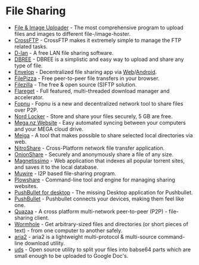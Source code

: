 # File Sharing

* [File & Image Uploader](http://z-o-o-m.eu/) - The most comprehensive program to upload files and images to different file-/image-hoster.
* [CrossFTP](http://www.crossftp.com/ftp-client.htm) - CrossFTP makes it extremely simple to manage the FTP related tasks.
* [D-lan](http://www.d-lan.net/) - A free LAN file sharing software.
* [DBREE](http://dbr.ee/) - DBREE is a simplistic and easy way to upload and share any type of file.
* [Envelop](https://github.com/envelop-app) - Decentralized file sharing app via [Web](https://envelop.app/)/[Android](https://play.google.com/store/apps/details?id=app.envelop).
* [FilePizza](http://file.pizza/) - Free peer-to-peer file transfers in your browser.
* [Filezilla](http://filezilla-project.org/) - The free & open source (S)FTP solution.
* [Flareget](http://flareget.com/) - Full featured, multi-threaded download manager and accelerator.
* [Fopnu](http://fopnu.com/) - Fopnu is a new and decentralized network tool to share files over P2P.
* [Nord Locker](https://nordlocker.com/) - Store and share your files securely, 5 GB are free.
* [Mega.nz Website](http://mega.nz/#sync) - Easy automated syncing between your computers and your MEGA cloud drive.
* [Meiga](http://meiga.igalia.com/) - A tool that makes possible to share selected local directories via web.
* [NitroShare](http://nitroshare.net/) - Cross-Platform network file transfer application.
* [OnionShare](http://onionshare.org/) - Securely and anonymously share a file of any size.
* [Magnetissimo](https://github.com/sergiotapia/magnetissimo) - Web application that indexes all popular torrent sites, and saves it to the local database.
* [Muwire](https://muwire.com/) - I2P based file-sharing program.
* [Plowshare](https://github.com/mcrapet/plowshare) - Command-line tool and engine for managing sharing websites.
* [PushBullet for desktop](http://sidneys.github.io/pb-for-desktop/) - The missing Desktop application for Pushbullet.
* [PushBullet](http://www.pushbullet.com/) - Pushbullet connects your devices, making them feel like one.
* [Quazaa](http://sourceforge.net/projects/quazaa/) - A cross platform multi-network peer-to-peer (P2P) - file-sharing client.
* [Wormhole](https://github.com/warner/magic-wormhole) - Get arbitrary-sized files and directories (or short pieces of text) - from one computer to another safely.
* [aria2](http://aria2.github.io/) - aria2 is a lightweight multi-protocol & multi-source command-line download utility.
* [uds](https://github.com/stewartmcgown/uds) - Open source utility to split your files into babse64 parts which are small enough to be uploaded to Google Doc's.
